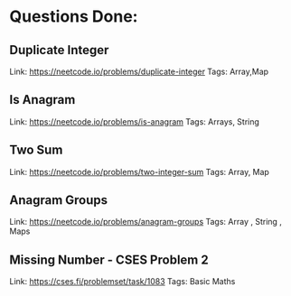 # Questions Done:

## Duplicate Integer
Link: https://neetcode.io/problems/duplicate-integer
Tags: Array,Map

## Is Anagram
Link: https://neetcode.io/problems/is-anagram
Tags: Arrays, String

## Two Sum
Link: https://neetcode.io/problems/two-integer-sum
Tags: Array, Map

## Anagram Groups
Link: https://neetcode.io/problems/anagram-groups
Tags: Array , String , Maps 

##  Missing Number - CSES Problem 2
Link: https://cses.fi/problemset/task/1083
Tags: Basic Maths